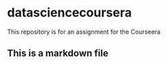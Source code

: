 # datasciencecoursera
This repository is for an assignment for the Courseera
## This is a markdown file
